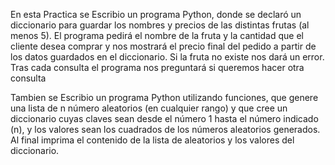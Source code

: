 En esta Practica se Escribio un programa Python, donde se declaró un diccionario para guardar los nombres y precios de las distintas frutas (al menos 5).
El programa pedirá el nombre de la fruta y la cantidad que el cliente desea comprar y nos mostrará el precio final del pedido a partir de los datos guardados en el diccionario.  Si la fruta no existe nos dará un error.
Tras cada consulta el programa nos preguntará si queremos hacer otra consulta

Tambien se Escribio un programa Python utilizando funciones, que genere una lista de n número aleatorios (en cualquier rango) y que cree un diccionario cuyas claves sean desde el número 1 hasta el número indicado (n), y los valores sean los cuadrados de los números aleatorios generados.
Al final imprima el contenido de la lista de aleatorios y los valores del diccionario.
